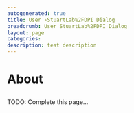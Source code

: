 ```yaml
---
autogenerated: true
title: User ›StuartLab%2FDPI Dialog
breadcrumb: User StuartLab%2FDPI Dialog
layout: page
categories: 
description: test description
---
```


<h1>

About

</h1>

TODO: Complete this page...
